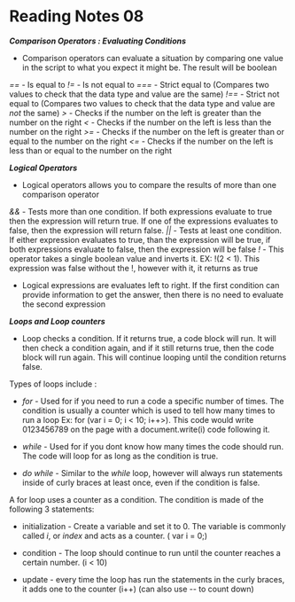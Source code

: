 # Reading Notes 08

__*Comparison Operators : Evaluating Conditions*__

- Comparison operators can evaluate a situation by comparing one value in the script to what you expect it might be. The result will be boolean

*==* - Is equal to
*!=* - Is not equal to
*===* - Strict equal to (Compares two values to check that the data type and value are the same)
*!==* - Strict not equal to (Compares two values to check that the data type and value are *not* the same)
*>* - Checks if the number on the left is greater than the number on the right
*<* - Checks if the number on the left is less than the number on the right
*>=* - Checks if the number on the left is greater than or equal to the number on the right
*<=* - Checks if the number on the left is less than or equal to the number on the right

__*Logical Operators*__

- Logical operators allows you to compare the results of more than one comparison operator

*&&* - Tests more than one condition. If both expressions evaluate to true then the expression will return true. If one of the expressions evaluates to false, then the expression will return false.
*||* - Tests at least one condition. If either expression evaluates to true, than the expression will be true, if both expressions evaluate to false, then the expression will be false
*!* - This operator takes a single boolean value and inverts it. EX: !(2 < 1). This expression was false without the !, however with it, it returns as true

- Logical expressions are evaluates left to right. If the first condition can provide information to get the answer, then there is no need to evaluate the second expression

__*Loops and Loop counters*__

- Loop checks a condition. If it returns true, a code block will run. It will then check a condition again, and if it still returns true, then the code block will run again. This will continue looping until the condition returns false.

Types of loops include :

- *for* - Used for if you need to run a code a specific number of times. The condition is usually a counter which is used to tell how many times to run a loop Ex: for (var i = 0; i < 10; i++>). This code would write 0123456789 on the page with a document.write(i) code following it.

- *while* - Used for if you dont know how many times the code should run. The code will loop for as long as the condition is true.

- *do while* - Similar to the *while* loop, however will always run statements inside of curly braces at least once, even if the condition is false.

A for loop uses a counter as a condition. The condition is made of the following 3 statements:

- initialization - Create a variable and set it to 0. The variable is commonly called *i*, or *index* and acts as a counter. ( var i = 0;)

- condition - The loop should continue to run until the counter reaches a certain number. (i < 10)

- update - every time the loop has run the statements in the curly braces, it adds one to the counter (i++) (can also use -- to count down)
